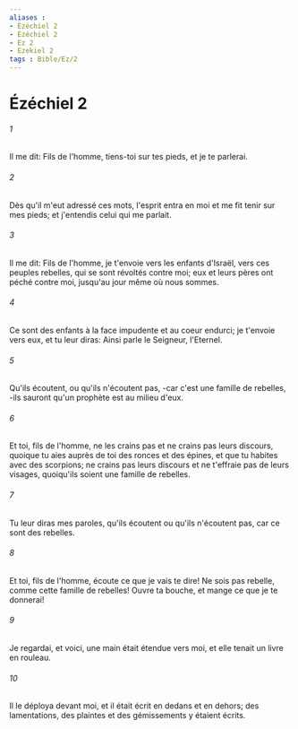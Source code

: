 ```yaml
---
aliases : 
- Ézéchiel 2
- Ézéchiel 2
- Ez 2
- Ezekiel 2
tags : Bible/Ez/2
---
```


# Ézéchiel 2

###### 1
Il me dit: Fils de l'homme, tiens-toi sur tes pieds, et je te parlerai.
###### 2
Dès qu'il m'eut adressé ces mots, l'esprit entra en moi et me fit tenir sur mes pieds; et j'entendis celui qui me parlait.
###### 3
Il me dit: Fils de l'homme, je t'envoie vers les enfants d'Israël, vers ces peuples rebelles, qui se sont révoltés contre moi; eux et leurs pères ont péché contre moi, jusqu'au jour même où nous sommes.
###### 4
Ce sont des enfants à la face impudente et au coeur endurci; je t'envoie vers eux, et tu leur diras: Ainsi parle le Seigneur, l'Eternel.
###### 5
Qu'ils écoutent, ou qu'ils n'écoutent pas, -car c'est une famille de rebelles, -ils sauront qu'un prophète est au milieu d'eux.
###### 6
Et toi, fils de l'homme, ne les crains pas et ne crains pas leurs discours, quoique tu aies auprès de toi des ronces et des épines, et que tu habites avec des scorpions; ne crains pas leurs discours et ne t'effraie pas de leurs visages, quoiqu'ils soient une famille de rebelles.
###### 7
Tu leur diras mes paroles, qu'ils écoutent ou qu'ils n'écoutent pas, car ce sont des rebelles.
###### 8
Et toi, fils de l'homme, écoute ce que je vais te dire! Ne sois pas rebelle, comme cette famille de rebelles! Ouvre ta bouche, et mange ce que je te donnerai!
###### 9
Je regardai, et voici, une main était étendue vers moi, et elle tenait un livre en rouleau.
###### 10
Il le déploya devant moi, et il était écrit en dedans et en dehors; des lamentations, des plaintes et des gémissements y étaient écrits.
